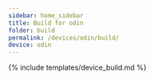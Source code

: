 ```yaml
---
sidebar: home_sidebar
title: Build for odin
folder: build
permalink: /devices/odin/build/
device: odin
---
```

{% include templates/device_build.md %}
